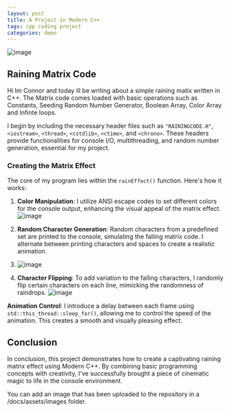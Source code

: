 ```yaml
---
layout: post
title: A Project in Modern C++
tags: cpp coding project
categories: demo
---
```


![image](https://github.com/connorngouana/rix/assets/115573354/69234e0e-4ac3-4067-8e1c-5938c49e1b95)

## Raining Matrix Code
Hi Im Connor and today ill be writing about a  simple raining matix written in C++. The Matrix code comes loaded with basic operations such as Constants, Seeding Random Number Generator, Boolean Array, Color Array and Infinte loops.

I begin by including the necessary header files such as `"RAININGCODE.H"`, `<iostream>`, `<thread>`, `<cstdlib>`, `<ctime>`, and `<chrono>`. These headers provide functionalities for console I/O, multithreading, and random number generation, essential for my project.

### Creating the Matrix Effect

The core of my program lies within the `rainEffect()` function. Here's how it works:

1. **Color Manipulation**: I utilize ANSI escape codes to set different colors for the console output, enhancing the visual appeal of the matrix effect.
![image](https://github.com/connorngouana/rix/assets/115573354/9685764f-cd98-41d6-8f32-01fe6699e661)

2. **Random Character Generation**: Random characters from a predefined set are printed to the console, simulating the falling matrix code. I alternate between printing characters and spaces to create a realistic animation.
3. ![image](https://github.com/connorngouana/rix/assets/115573354/5298160c-d02f-4c30-8933-fd4fadc26f0e)

3. **Character Flipping**: To add variation to the falling characters, I randomly flip certain characters on each line, mimicking the randomness of raindrops.
 ![image](https://github.com/connorngouana/rix/assets/115573354/8c2440be-e301-4fc6-b373-f0b112ca1947)

 **Animation Control**: I introduce a delay between each frame using `std::this_thread::sleep_for()`, allowing me to control the speed of the animation. This creates a smooth and visually pleasing effect.

## Conclusion

In conclusion, this project demonstrates how to create a captivating raining matrix effect using Modern C++. By combining basic programming concepts with creativity, I've successfully brought a piece of cinematic magic to life in the console environment. 

You can add an image that has been uploaded to the repository in a /docs/assets/images folder.
